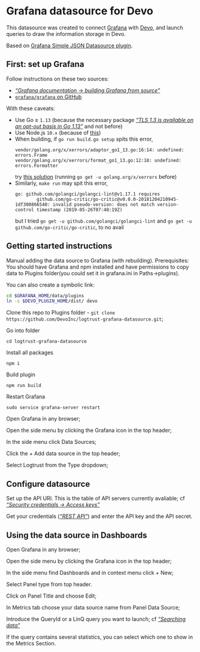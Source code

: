 # Grafana datasource for Devo

This datasource was created to connect [Grafana](https://grafana.com/) with [Devo](https://www.devo.com/),
and launch queries to draw the information storage in Devo.

Based on [Grafana Simple JSON Datasource plugin](https://github.com/grafana/simple-json-datasource).

## First: set up Grafana

Follow instructions on these two sources:

* [*&ldquo;Grafana documentation&nbsp;&rarr;&nbsp;building Grafana from source&rdquo;*](https://grafana.com/docs/project/building_from_source/#building-grafana-from-source)
* [`grafana/grafana` on GitHub](https://github.com/grafana/grafana/blob/master/README.md#run-from-master)

With these caveats:

* Use Go ≥ `1.13` (because the necessary package
  [*&ldquo;TLS 1.3 is available on an opt-out basis in Go 1.13&rdquo;*](https://golang.org/pkg/crypto/tls/#pkg-overview)
  and not before)
* Use Node.js `10.x` (because of [this](https://github.com/grafana/grafana/blob/88051258e9e31bfd6dbd4c1dc4aa72066b5d707a/package.json#L271))
* When building, if `go run build.go setup` spits this error,
  ```
  vendor/golang.org/x/xerrors/adaptor_go1_13.go:16:14: undefined: errors.Frame
  vendor/golang.org/x/xerrors/format_go1_13.go:12:18: undefined: errors.Formatter
  ```
  try [this solution](https://github.com/golang/go/issues/34093#issuecomment-528189151) (running `go get -u golang.org/x/xerrors` before)
* Similarly, `make run` may spit this error,
  ```
  go: github.com/golangci/golangci-lint@v1.17.1 requires
          github.com/go-critic/go-critic@v0.0.0-20181204210945-1df300866540: invalid pseudo-version: does not match version-control timestamp (2019-05-26T07:48:19Z)
  ```
  but I tried `go get -u github.com/golangci/golangci-lint` and `go get -u github.com/go-critic/go-critic`, to no avail

## Getting started instructions

Manual adding the data source to Grafana (with rebuilding).
Prerequisites: You should have Grafana and npm installed and have permissions to copy data to Plugins folder(you could set it in grafana.ini in Paths->plugins).

You can also create a symbolic link:

```bash
cd $GRAFANA_HOME/data/plugins
ln -s $DEVO_PLUGIN_HOME/dist/ devo
```

Clone this repo to Plugins folder - `git clone https://github.com/DevoInc/logtrust-grafana-datasource.git`;

Go into folder 

	cd logtrust-grafana-datasource

Install all packages

	npm i

Build plugin 
	
	npm run build

Restart Grafana 

	sudo service grafana-server restart
	
Open Grafana in any browser;

Open the side menu by clicking the Grafana icon in the top header;

In the side menu click Data Sources;

Click the + Add data source in the top header;

Select Logtrust from the Type dropdown;

## Configure datasource

Set up the API URI.
This is the table of API servers currently avaliable;
cf [*&ldquo;Security credentials &rarr; Access keys&rdquo;*](https://docs.devo.com/confluence/ndt/api-reference/rest-api)

Get your credentials
([*&ldquo;REST API&rdquo;*](https://docs.devo.com/confluence/ndt/domain-administration/security-credentials#Securitycredentials-access_keys))
and enter the API key and the API secret.

## Using the data source in Dashboards

Open Grafana in any browser;

Open the side menu by clicking the Grafana icon in the top header;

In the side menu find Dashboards and in context menu click + New;

Select Panel type from top header.

Click on Panel Title and choose Edit;

In Metrics tab choose your data source name from Panel Data Source;

Introduce the QueryId or a LinQ query you want to launch; cf [*&ldquo;Searching data&rdquo;*](https://docs.devo.com/confluence/ndt/searching-data)

If the query contains several statistics, you can select which one to show in the Metrics Section. 
